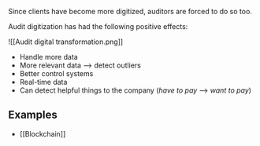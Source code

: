 Since clients have become more digitized, auditors are forced to do so too.

Audit digitization has had the following positive effects:

![[Audit digital transformation.png]]
- Handle more data
- More relevant data --> detect outliers
- Better control systems
- Real-time data
- Can detect helpful things to the company (*have to pay* --> *want to pay*)
## Examples
- [[Blockchain]]